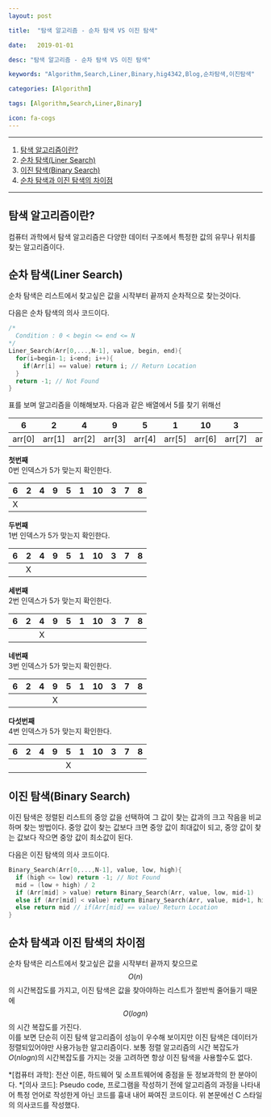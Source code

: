 ```yaml
---
layout: post
title:  "탐색 알고리즘 - 순차 탐색 VS 이진 탐색"
date:   2019-01-01
desc: "탐색 알고리즘 - 순차 탐색 VS 이진 탐색"
keywords: "Algorithm,Search,Liner,Binary,hig4342,Blog,순차탐색,이진탐색"
categories: [Algorithm]
tags: [Algorithm,Search,Liner,Binary]
icon: fa-cogs
---
```

***
1. [탐색 알고리즘이란?](#탐색-알고리즘이란)
2. [순차 탐색(Liner Search)](#순차-탐색liner-search)
3. [이진 탐색(Binary Search)](#이진-탐색binary-search)
4. [순차 탐색과 이진 탐색의 차이점](#순차-탐색과-이진-탐색의-차이점)

***

## 탐색 알고리즘이란?
컴퓨터 과학에서 탐색 알고리즘은 다양한 데이터 구조에서 특정한 값의 유무나 위치를 찾는 알고리즘이다.

## 순차 탐색(Liner Search)
순차 탐색은 리스트에서 찾고싶은 값을 시작부터 끝까지 순차적으로 찾는것이다.

다음은 순차 탐색의 의사 코드이다.
```c
/*
  Condition : 0 < begin <= end <= N
*/
Liner_Search(Arr[0,...,N-1], value, begin, end){
  for(i=begin-1; i<end; i++){
    if(Arr[i] == value) return i; // Return Location
  }
  return -1; // Not Found
}
```

표를 보며 알고리즘을 이해해보자.
다음과 같은 배열에서 5를 찾기 위해선

|   6    |   2    |   4    |   9    |   5    |   1    |   10   |   3    |   7    |   8    |
|:------:|:------:|:------:|:------:|:------:|:------:|:------:|:------:|:------:|:------:|
| arr[0] | arr[1] | arr[2] | arr[3] | arr[4] | arr[5] | arr[6] | arr[7] | arr[8] | arr[9] |
**첫번째**  
0번 인덱스가 5가 맞는지 확인한다.

| 6 | 2 | 4 | 9 | 5 | 1 | 10 | 3 | 7 | 8 |
|:-:|:-:|:-:|:-:|:-:|:-:|:--:|:-:|:-:|:-:|
| X |   |   |   |   |   |    |   |   |   |
**두번째**  
1번 인덱스가 5가 맞는지 확인한다.

| 6 | 2 | 4 | 9 | 5 | 1 | 10 | 3 | 7 | 8 |
|:-:|:-:|:-:|:-:|:-:|:-:|:--:|:-:|:-:|:-:|
|   | X |   |   |   |   |    |   |   |   |
**세번째**  
2번 인덱스가 5가 맞는지 확인한다.

| 6 | 2 | 4 | 9 | 5 | 1 | 10 | 3 | 7 | 8 |
|:-:|:-:|:-:|:-:|:-:|:-:|:--:|:-:|:-:|:-:|
|   |   | X |   |   |   |    |   |   |   |
**네번째**  
3번 인덱스가 5가 맞는지 확인한다.

| 6 | 2 | 4 | 9 | 5 | 1 | 10 | 3 | 7 | 8 |
|:-:|:-:|:-:|:-:|:-:|:-:|:--:|:-:|:-:|:-:|
|   |   |   | X |   |   |    |   |   |   |
**다섯번째**  
4번 인덱스가 5가 맞는지 확인한다.

| 6 | 2 | 4 | 9 | 5 | 1 | 10 | 3 | 7 | 8 |
|:-:|:-:|:-:|:-:|:-:|:-:|:--:|:-:|:-:|:-:|
|   |   |   |   | X |   |    |   |   |   |

## 이진 탐색(Binary Search)
이진 탐색은 정렬된 리스트의 중앙 값을 선택하여 그 값이 찾는 값과의 크고 작음을 비교하며 찾는 방법이다. 중앙 값이 찾는 값보다 크면 중앙 값이 최대값이 되고, 중앙 값이 찾는 값보다 작으면 중앙 값이 최소값이 된다.

다음은 이진 탐색의 의사 코드이다.
```c
Binary_Search(Arr[0,...,N-1], value, low, high){
  if (high <= low) return -1; // Not Found
  mid = (low + high) / 2
  if (Arr[mid] > value) return Binary_Search(Arr, value, low, mid-1)
  else if (Arr[mid] < value) return Binary_Search(Arr, value, mid+1, high)
  else return mid // if(Arr[mid] == value) Return Location
}
```

## 순차 탐색과 이진 탐색의 차이점
순차 탐색은 리스트에서 찾고싶은 값을 시작부터 끝까지 찾으므로 $$O(n)$$의 시간복잡도를 가지고, 이진 탐색은 값을 찾아야하는 리스트가 절반씩 줄어들기 때문에 $$O(logn)$$의 시간 복잡도를 가진다.  
이를 보면 단순히 이진 탐색 알고리즘이 성능이 우수해 보이지만 이진 탐색은 데이터가 정렬되있어야만 사용가능한 알고리즘이다. 보통 정렬 알고리즘의 시간 복잡도가 $O(nlogn)$의 시간복잡도를 가지는 것을 고려하면 항상 이진 탐색을 사용할수도 없다.

*[컴퓨터 과학]: 전산 이론, 하드웨어 및 소프트웨어에 중점을 둔 정보과학의 한 분야이다.
*[의사 코드]: Pseudo code, 프로그램을 작성하기 전에 알고리즘의 과정을 나타내어 특정 언어로 작성한게 아닌 코드를 흉내 내어 짜여진 코드이다. 위 본문에선 C 스타일의 의사코드를 작성했다.
